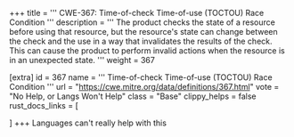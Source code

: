 +++
title = '''
CWE-367: Time-of-check Time-of-use (TOCTOU) Race Condition
'''
description	= '''
The product checks the state of a resource before using that resource, but the resource's state can change between the check and the use in a way that invalidates the results of the check. This can cause the product to perform invalid actions when the resource is in an unexpected state.
'''
weight = 367

[extra]
id = 367
name = '''
Time-of-check Time-of-use (TOCTOU) Race Condition
'''
url = "https://cwe.mitre.org/data/definitions/367.html"
vote = "No Help, or Langs Won't Help"
class = "Base"
clippy_helps = false
rust_docs_links = [
	
]
+++
Languages can't really help with this